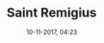 ---
title: Saint Remigius
menu: saint remigius
created: 10-11-2017, 04:23
date: 10-11-2017, 04:23
modified: 05-03-2018, 13:39
itempage: Article
taxonomy:
    category: [docs, en]
content:
    items:
       '@taxonomy':
         category: [remi, en]
    order:
        by: default
        dir: asc
    limit: 1
    pagination: true
metadata:
   description: ''
   keywords: ''
   image: photo_700x883.jpg
   image_height: 700
   image_width: 883
   image_title: ""
   image_legend: ""
   'twitter:card': summary
significantlinks: [""]
specialty: ["History of France", "Late Antiquity", "Christianism", "Saint", "Reims", "Saint Remigius", "Clovis", "Baptisma de Clovis"]
shortcode-core:
   active: true
sitemap:
   changefreq: daily
   priority: 0.9
---
